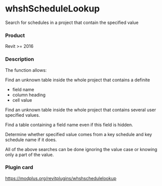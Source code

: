 # whshScheduleLookup
Search for schedules in a project that contain the specified value
### Product ###
Revit >= 2016
### Description ###
The function allows:

Find an unknown table inside the whole project that contains a definite

- field name
- column heading
- cell value

Find an unknown table inside the whole project that contains several user specified values.

Find a table containing a field name even if this field is hidden.

Determine whether specified value comes from a key schedule and key schedule name if it does.

All of the above searches can be done ignoring the value case or knowing only a part of the value.
### Plugin card ###
https://modplus.org/revitplugins/whshschedulelookup
